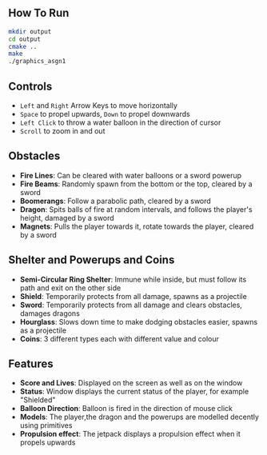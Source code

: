 ## How To Run
```bash
mkdir output
cd output
cmake ..
make
./graphics_asgn1
```

## Controls
- `Left` and `Right` Arrow Keys to move horizontally
- `Space` to propel upwards, `Down` to propel downwards
- `Left Click` to throw a water balloon in the direction of cursor
- `Scroll` to zoom in and out

## Obstacles
- **Fire Lines**: Can be cleared with water balloons or a sword powerup
- **Fire Beams**: Randomly spawn from the bottom or the top, cleared by a sword
- **Boomerangs**: Follow a parabolic path, cleared by a sword
- **Dragon**: Spits balls of fire at random intervals, and follows the player's height, damaged by a sword
- **Magnets**: Pulls the player towards it, rotate towards the player, cleared by a sword

## Shelter and Powerups and Coins
- **Semi-Circular Ring Shelter**: Immune while inside, but must follow its path and exit on the other side
- **Shield**: Temporarily protects from all damage, spawns as a projectile
- **Sword**: Temporarily protects from all damage and clears obstacles, damages dragons
- **Hourglass**: Slows down time to make dodging obstacles easier, spawns as a projectile
- **Coins**: 3 different types each with different value and colour

## Features
- **Score and Lives**: Displayed on the screen as well as on the window
- **Status**: Window displays the current status of the player, for example "Shielded"
- **Balloon Direction**: Balloon is fired in the direction of mouse click
- **Models**: The player,the dragon and the powerups are modelled decently using primitives
- **Propulsion effect**: The jetpack displays a propulsion effect when it propels upwards
